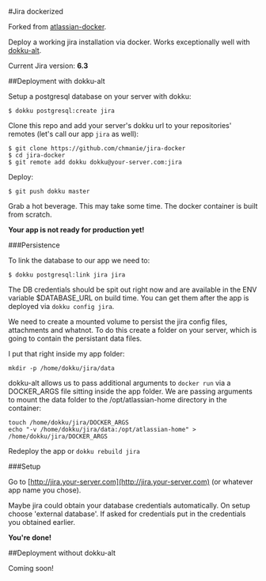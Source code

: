 #Jira dockerized

Forked from [atlassian-docker](https://bitbucket.org/atlassianlabs/atlassian-docker).

Deploy a working jira installation via docker. Works exceptionally well with [dokku-alt](https://github.com/dokku-alt/dokku-alt).

Current Jira version: **6.3**


##Deployment with dokku-alt

Setup a postgresql database on your server with dokku:

```
$ dokku postgresql:create jira
```

Clone this repo and add your server's dokku url to your repositories' remotes (let's call our app ```jira``` as well):

```
$ git clone https://github.com/chmanie/jira-docker
$ cd jira-docker
$ git remote add dokku dokku@your-server.com:jira
```

Deploy:

```
$ git push dokku master
```

Grab a hot beverage. This may take some time. The docker container is built from scratch.

**Your app is not ready for production yet!**

###Persistence

To link the database to our app we need to:

```
$ dokku postgresql:link jira jira
```

The DB credentials should be spit out right now and are available in the ENV variable $DATABASE_URL on build time. You can get them after the app is deployed via ```dokku config jira```.

We need to create a mounted volume to persist the jira config files, attachments and whatnot. To do this create a folder on your server, which is going to contain the persistant data files.

I put that right inside my app folder:
```
mkdir -p /home/dokku/jira/data
```

dokku-alt allows us to pass additional arguments to ```docker run``` via a DOCKER_ARGS file sitting inside the app folder. We are passing arguments to mount the data folder to the /opt/atlassian-home directory in the container:

```
touch /home/dokku/jira/DOCKER_ARGS
echo "-v /home/dokku/jira/data:/opt/atlassian-home" > /home/dokku/jira/DOCKER_ARGS
```

Redeploy the app or ```dokku rebuild jira```

###Setup

Go to [http://jira.your-server.com](http://jira.your-server.com) (or whatever app name you chose).

Maybe jira could obtain your database credentials automatically. On setup choose 'external database'.
If asked for credentials put in the credentials you obtained earlier.

**You're done!**

##Deployment without dokku-alt

Coming soon!

